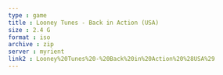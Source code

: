 ```yaml
---
type : game
title : Looney Tunes - Back in Action (USA)
size : 2.4 G
format : iso
archive : zip
server : myrient
link2 : Looney%20Tunes%20-%20Back%20in%20Action%20%28USA%29
---
```

